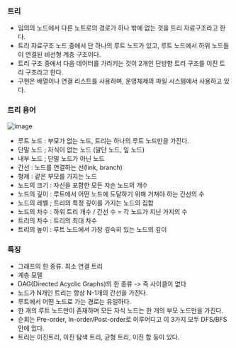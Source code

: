 ### 트리
- 임의의 노드에서 다른 노트로의 경로가 하나 밖에 없는 것을 트리 자료구조라고 한다.  
- 트리 자료구조 노드 중에서 단 하나의 루트 노드가 있고, 루트 노드에서 하위 노드들이 연결된 비선형 계층 구조이다.  
- 트리 구조 중에서 다음 데이터를 가리키는 것이 2개인 단방향 트리 구조를 이진 트리 구조라고 한다.  
- 구현은 배열이나 연결 리스트를 사용하며, 운영체제의 파일 시스템에서 사용하고 있다.
  
### 트리 용어
![image](https://user-images.githubusercontent.com/90902468/200834889-2d521f81-a07e-43d9-b1d7-73069bfaf640.png)
- 루트 노드 : 부모가 없는 노드, 트리는 하나의 루트 노드만을 가진다.
- 단말 노드 ; 자식이 없는 노드 (말단 노드, 잎 노드)
- 내부 노드 ; 단말 노드가 아닌 노드
- 간선 : 노드를 연결하는 선(link, branch)
- 형제 : 같은 부모를 가지는 노드
- 노드의 크기 : 자신을 포함한 모든 자손 노드의 개수
- 노드의 깊이 : 루트에서 어떤 노드에 도달하기 위해 거쳐야 하는 간선의 수
- 노드의 레벨 ; 트리의 특정 깊이를 가지는 노드의 집합
- 노드의 차수 : 하위 트리 개수 / 간선 수 = 각 노드가 지닌 가지의 수
- 트리의 차수 : 트리의 최대 차수
- 트리의 높이 : 루트 노드에서 가장 깊숙히 있는 노드의 깊이
  
### 특징
- 그래프의 한 종류. 최소 연결 트리
- 계층 모델
- DAG(Directed Acyclic Graphs)의 한 종류 -> 즉 사이클이 없다
- 노드가 N개인 트리는 항상 N-1개의 간선을 가진다.
- 루트에서 어떤 노드로 가는 경로는 유일하다.
- 한 개의 루트 노드만이 존재하며 모든 자식 노드는 한 개의 부모 노드만을 가진다.
- 순회는 Pre-order, In-order/Post-order로 이루어디고 이 3가지 모두 DFS/BFS안에 있다.
- 트리는 이진트리, 이진 탐색 트리, 균형 트리, 이진 합 등이 있다.
